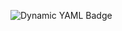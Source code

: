 ![Dynamic YAML Badge](https://img.shields.io/badge/dynamic/yaml?url=https%3A%2F%2Fsandbox-reviews.github.io%2Fdata.yaml&query=%24.repo&logo=codereview&label=repository's%20Sandbox%20Reviews)
